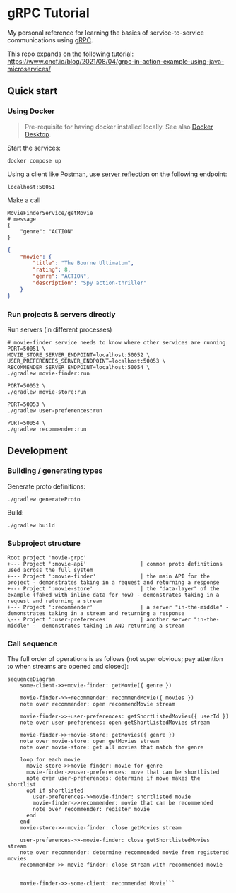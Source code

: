 # gRPC Tutorial

My personal reference for learning the basics of service-to-service communications using [gRPC](https://grpc.io/docs/what-is-grpc/introduction/).

This repo expands on the following tutorial:
https://www.cncf.io/blog/2021/08/04/grpc-in-action-example-using-java-microservices/

## Quick start

### Using Docker

> Pre-requisite for having docker installed locally. See also [Docker Desktop](https://www.docker.com/products/docker-desktop/).

Start the services:
 
 ```shell
docker compose up
```

Using a client like [Postman](https://www.postman.com/), use [server reflection](https://www.postman.com/postman/workspace/postman-grpc-enablement/collection/641c6ef916854af1220ad91b) on the following endpoint:

```text
localhost:50051
```

Make a call

```shell
MovieFinderService/getMovie
# message
{
    "genre": "ACTION"
}
```
```json
{
    "movie": {
        "title": "The Bourne Ultimatum",
        "rating": 8,
        "genre": "ACTION",
        "description": "Spy action-thriller"
    }
}
```

### Run projects & servers directly

Run servers (in different processes)
```shell
# movie-finder service needs to know where other services are running
PORT=50051 \
MOVIE_STORE_SERVER_ENDPOINT=localhost:50052 \
USER_PREFERENCES_SERVER_ENDPOINT=localhost:50053 \
RECOMMENDER_SERVER_ENDPOINT=localhost:50054 \
./gradlew movie-finder:run

PORT=50052 \
./gradlew movie-store:run

PORT=50053 \
./gradlew user-preferences:run

PORT=50054 \
./gradlew recommender:run
```

## Development

### Building / generating types
Generate proto definitions:
```shell
./gradlew generateProto
```

Build:
```shell
./gradlew build
```


### Subproject structure

```text
Root project 'movie-grpc'
+--- Project ':movie-api'                 | common proto definitions used across the full system
+--- Project ':movie-finder'              | the main API for the project - demonstrates taking in a request and returning a response
+--- Project ':movie-store'               | the "data-layer" of the example (faked with inline data for now) - demonstrates taking in a request and returning a stream
+--- Project ':recommender'               | a server "in-the-middle" - demonstrates taking in a stream and returning a response
\--- Project ':user-preferences'          | another server "in-the-middle" -  demonstrates taking in AND returning a stream
```

### Call sequence

The full order of operations is as follows (not super obvious; pay attention to when streams are opened and closed):

```mermaid
sequenceDiagram
    some-client->>+movie-finder: getMovie({ genre })

    movie-finder->>+recommender: recommendMovie({ movies })
    note over recommender: open recommendMovie stream

    movie-finder->>+user-preferences: getShortListedMovies({ userId })
    note over user-preferences: open getShortListedMovies stream

    movie-finder->>+movie-store: getMovies({ genre })
    note over movie-store: open getMovies stream
    note over movie-store: get all movies that match the genre

    loop for each movie
      movie-store->>movie-finder: movie for genre
      movie-finder->>user-preferences: move that can be shortlisted
      note over user-preferences: determine if move makes the shortlist
      opt if shortlisted 
        user-preferences->>movie-finder: shortlisted movie
        movie-finder->>recommender: movie that can be recommended
        note over recommender: register movie
      end
    end
    movie-store->>-movie-finder: close getMovies stream

    user-preferences->>-movie-finder: close getShortlistedMovies stream
    note over recommender: determine recommended movie from registered movies
    recommender->>-movie-finder: close stream with recommended movie
    
    
    movie-finder->>-some-client: recommended Movie```
